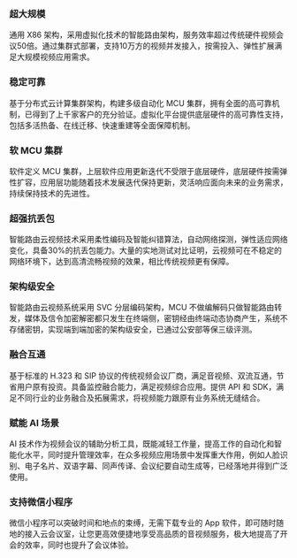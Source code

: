 ### 超大规模
通用 X86 架构，采用虚拟化技术的智能路由架构，服务效率超过传统硬件视频会议50倍。通过集群式部署，支持10万方的视频并发接入，按需投入、弹性扩展满足大规模视频应用需求。

### 稳定可靠
基于分布式云计算集群架构，构建多级自动化 MCU 集群，拥有全面的高可靠机制，已得到了上千家客户的充分验证。虚拟化平台提供底层硬件的高可靠性支持，包括多活热备、在线迁移、快速重建等全面保障机制。

### 软 MCU 集群
软件定义 MCU 集群，上层软件应用更新迭代不受限于底层硬件，底层硬件按需弹性扩容，应用层功能随着技术发展迭代保持更新，灵活响应面向未来的业务需求，持续保持技术的先进性。


### 超强抗丢包
智能路由云视频技术采用柔性编码及智能纠错算法，自动网络探测，弹性适应网络变化，具备30%的抗丢包能力。大量的实地测试对比证明，云视频可在不稳定的网络环境下，达到高清流畅视频的效果，相比传统视频更有保障。

### 架构级安全
智能路由云视频系统采用 SVC 分层编码架构，MCU 不做编解码只做智能路由转发，媒体及信令加密解密都只发生在终端侧，密钥经由终端动态协商产生，系统不存储密钥，实现端到端加密的架构级安全，已通过公安部等保三级评测。


### 融合互通
基于标准的 H.323 和 SIP 协议的传统视频会议厂商，满足音视频、双流互通，节省用户原有投资。具备监控融合能力，满足视频综合应用。提供 API 和 SDK，满足不同行业的业务融合及拓展需求，将视频能力跟原有业务系统无缝结合。

### 赋能 AI 场景
AI 技术作为视频会议的辅助分析工具，既能减轻工作量，提高工作的自动化和智能化水平，同时提升管理效率，在众多视频应用场景中发挥重大作用，例如人脸识别、电子名片、双语字幕、同声传译、会议纪要自动生成等，已经落地并得到广泛使用。

### 支持微信小程序
微信小程序可以突破时间和地点的束缚，无需下载专业的 App 软件，即可随时随地的接入云会议室，让您更高效便捷地享受高品质的音视频服务，极大地提高了开会的效率，同时也提升了会议体验。

